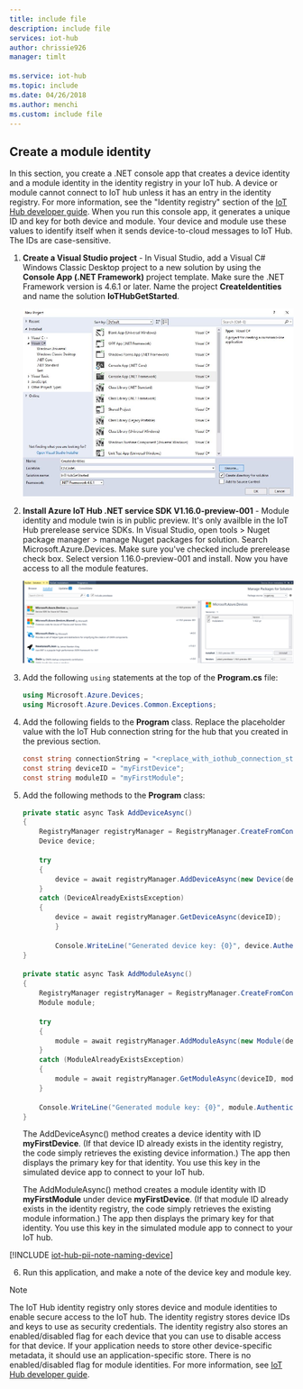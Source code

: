 ```yaml
---
title: include file
description: include file
services: iot-hub
author: chrissie926
manager: timlt

ms.service: iot-hub
ms.topic: include
ms.date: 04/26/2018
ms.author: menchi
ms.custom: include file
---
```


## Create a module identity

In this section, you create a .NET console app that creates a device identity and a module identity in the identity registry in your IoT hub. A device or module cannot connect to IoT hub unless it has an entry in the identity registry. For more information, see the "Identity registry" section of the [IoT Hub developer guide][lnk-devguide-identity]. When you run this console app, it generates a unique ID and key for both device and module. Your device and module use these values to identify itself when it sends device-to-cloud messages to IoT Hub. The IDs are case-sensitive.


1. **Create a Visual Studio project** - In Visual Studio, add a Visual C# Windows Classic Desktop project to a new solution by using the **Console App (.NET Framework)** project template. Make sure the .NET Framework version is 4.6.1 or later. Name the project **CreateIdentities** and name the solution **IoTHubGetStarted**.

    ![Create a visual studio solution][11]

2. **Install Azure IoT Hub .NET service SDK V1.16.0-preview-001** - Module identity and module twin is in public preview. It's only availble in the IoT Hub prerelease service SDKs. In Visual Studio, open tools > Nuget package manager > manage Nuget packages for solution. Search Microsoft.Azure.Devices. Make sure you've checked include prerelease check box. Select version 1.16.0-preview-001 and install. Now you have access to all the module features. 

    ![Install Azure IoT Hub .NET service SDK V1.16.0-preview-001][10]

3. Add the following `using` statements at the top of the **Program.cs** file:

    ```csharp
    using Microsoft.Azure.Devices;
    using Microsoft.Azure.Devices.Common.Exceptions;
    ```

4. Add the following fields to the **Program** class. Replace the placeholder value with the IoT Hub connection string for the hub that you created in the previous section.

    ```csharp
    const string connectionString = "<replace_with_iothub_connection_string>";
    const string deviceID = "myFirstDevice";
    const string moduleID = "myFirstModule";
    ```

5. Add the following methods to the **Program** class:

    ```csharp
    private static async Task AddDeviceAsync()
    {
        RegistryManager registryManager = RegistryManager.CreateFromConnectionString(connectionString);
        Device device;

        try
        {
            device = await registryManager.AddDeviceAsync(new Device(deviceID));
        }
        catch (DeviceAlreadyExistsException)
        {
            device = await registryManager.GetDeviceAsync(deviceID);
            }

            Console.WriteLine("Generated device key: {0}", device.Authentication.SymmetricKey.PrimaryKey);
    }

    private static async Task AddModuleAsync()
    {
        RegistryManager registryManager = RegistryManager.CreateFromConnectionString(connectionString);
        Module module;

        try
        {
            module = await registryManager.AddModuleAsync(new Module(deviceID, moduleID));
        }
        catch (ModuleAlreadyExistsException)
        {
            module = await registryManager.GetModuleAsync(deviceID, moduleID);
        }

        Console.WriteLine("Generated module key: {0}", module.Authentication.SymmetricKey.PrimaryKey);
    }
    ```

    The AddDeviceAsync() method creates a device identity with ID **myFirstDevice**. (If that device ID already exists in the identity registry, the code simply retrieves the existing device information.) The app then displays the primary key for that identity. You use this key in the simulated device app to connect to your IoT hub.

    The AddModuleAsync() method creates a module identity with ID **myFirstModule** under device **myFirstDevice**. (If that module ID already exists in the identity registry, the code simply retrieves the existing module information.) The app then displays the primary key for that identity. You use this key in the simulated module app to connect to your IoT hub.

[!INCLUDE [iot-hub-pii-note-naming-device](iot-hub-pii-note-naming-device.md)]

6. Run this application, and make a note of the device key and module key.

> [!NOTE]
> The IoT Hub identity registry only stores device and module identities to enable secure access to the IoT hub. The identity registry stores device IDs and keys to use as security credentials. The identity registry also stores an enabled/disabled flag for each device that you can use to disable access for that device. If your application needs to store other device-specific metadata, it should use an application-specific store. There is no enabled/disabled flag for module identities. For more information, see [IoT Hub developer guide][lnk-devguide-identity].

<!-- Images. -->
[10]: ./media/iot-hub-get-started-create-module-identity-csharp/install-sdk.png
[11]: ./media/iot-hub-get-started-create-module-identity-csharp/create-identities-csharp1.JPG

<!-- Links -->
[lnk-devguide-identity]: ../articles/iot-hub/iot-hub-devguide-identity-registry.md
[lnk-nuget-service-sdk]: https://www.nuget.org/packages/Microsoft.Azure.Devices/
